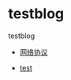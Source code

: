 # testblog
testblog


* [网络协议](https://htmlpreview.github.io/?https://github.com/fdgnneig/testblog/blob/main/OSI%E7%BD%91%E7%BB%9C%E5%8D%8F%E8%AE%AE_HTML/index.html) 


* [test](https://github.com/fdgnneig/testblog/blob/main/test.md)
